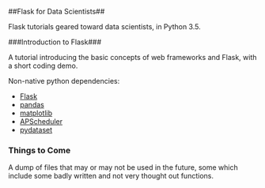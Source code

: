 ##Flask for Data Scientists##

Flask tutorials geared toward data scientists, in Python 3.5.

###Introduction to Flask###

A tutorial introducing the basic concepts of web frameworks and Flask, 
with a short coding demo. 

Non-native python dependencies:
* [Flask](http://flask.pocoo.org/)
* [pandas](http://pandas.pydata.org/)
* [matplotlib](http://matplotlib.org/)
* [APScheduler](http://matplotlib.org/)
* [pydataset](https://github.com/iamaziz/PyDataset)

### Things to Come ###

A dump of files that may or may not be used in the future, some which 
include some badly written and not very thought out functions.